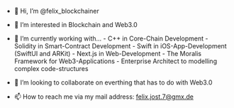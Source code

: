 - 👋 Hi, I’m @felix_blockchainer

- 👀 I’m interested in Blockchain and Web3.0

- 🌱 I’m currently working with...
        - C++ in Core-Chain Development
        - Solidity in Smart-Contract Development
        - Swift in iOS-App-Development (SwiftUI and ARKit)
        - Next.js in Web-Development
        - The Moralis Framework for Web3-Applications
        - Enterprise Architect to modelling complex code-structures
        
- 💞️ I’m looking to collaborate on everthing that has to do with Web3.0

- 📫 How to reach me via my mail address: felix.jost.7@gmx.de

<!---
flockchain/flockchain is a ✨ special ✨ repository because its `README.md` (this file) appears on your GitHub profile.
You can click the Preview link to take a look at your changes.
--->
